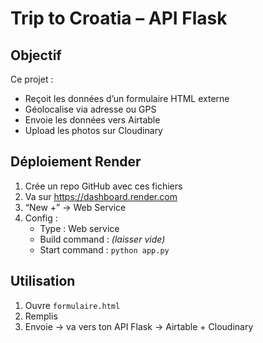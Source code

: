 
# Trip to Croatia – API Flask

## Objectif

Ce projet :

- Reçoit les données d’un formulaire HTML externe
- Géolocalise via adresse ou GPS
- Envoie les données vers Airtable
- Upload les photos sur Cloudinary

## Déploiement Render

1. Crée un repo GitHub avec ces fichiers
2. Va sur https://dashboard.render.com
3. “New +” → Web Service
4. Config :
   - Type : Web service
   - Build command : *(laisser vide)*
   - Start command : `python app.py`

## Utilisation

1. Ouvre `formulaire.html`
2. Remplis
3. Envoie → va vers ton API Flask → Airtable + Cloudinary
